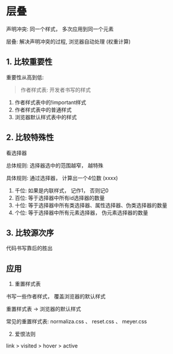 # 层叠

声明冲突: 同一个样式， 多次应用到同一个元素

层叠: 解决声明冲突的过程, 浏览器自动处理 (权重计算)

## 1. 比较重要性

重要性从高到低:

> 作者样式表: 开发者书写的样式

1) 作者样式表中的!important样式
2) 作者样式表中的普通样式
3) 浏览器默认样式表中的样式

## 2. 比较特殊性

看选择器

总体规则: 选择器选中的范围越窄， 越特殊

具体规则: 通过选择器， 计算出一个4位数 (xxxx)

1. 千位: 如果是内联样式， 记作1， 否则记0
2. 百位: 等于选择器中所有id选择器的数量
3. 十位: 等于选择器中所有类选择器、属性选择器、伪类选择器的数量
4. 个位: 等于选择器中所有元素选择器， 伪元素选择器的数量

## 3. 比较源次序

代码书写靠后的胜出

## 应用

1. 重置样式表

书写一些作者样式， 覆盖浏览器的默认样式

重置样式表 -> 浏览器的默认样式

常见的重置样式表: normaliza.css 、 reset.css 、 meyer.css

2. 爱恨法则

link > visited > hover > active

